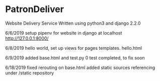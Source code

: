 # PatronDeliver
Website Delivery Service
Written using python3 and django 2.2.0

6/6/2019
setup pipenv for website in django at localhost http://127.0.0.1:8000/

6/8/2019
hello world, set up views for pages
templates. hello.html

6/9/2019
added base.html and test.py
0 test completed, to fix soon

6/18/2019
fixed rerouting on base.html
added static sources referencing under /static repository
